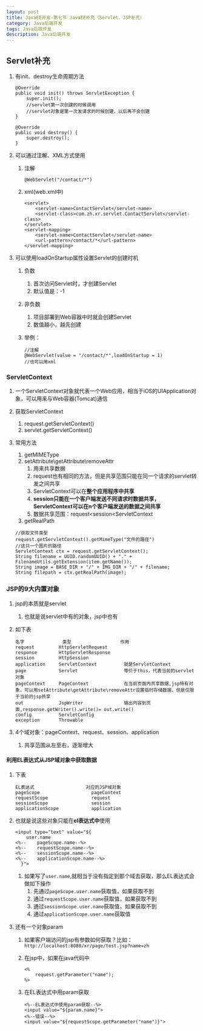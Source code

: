 ```yaml
---
layout: post
title: JavaEE开发-第七节 JavaEE补充（Servlet、JSP补充）
category: Java后端开发
tags: Java后端开发
description: Java后端开发
--- 
```


## Servlet补充
1. 有init、destroy生命周期方法
    
    ```
    @Override
    public void init() throws ServletException {
        super.init();
        //servlet第一次创建的时候调用
        //servlet对象是第一次发请求的时候创建，以后再不会创建
    }

    @Override
    public void destroy() {
        super.destroy();
    }
    ```
2. 可以通过注解、XML方式使用
    1. 注解
        
        ```
        @WebServlet("/contact/*")
        ```
    2. xml(web.xml中)
        
        ```
        <servlet>
            <servlet-name>ContactServlet</servlet-name>
            <servlet-class>com.zh.xr.servlet.ContactServlet</servlet-class>
        </servlet>
        <servlet-mapping>
            <servlet-name>ContactServlet</servlet-name>
            <url-pattern>/contact/*</url-pattern>
        </servlet-mapping>
        ```
3. 可以使用loadOnStartup属性设置Servlet的创建时机
    1. 负数
        1. 首次访问Servlet时，才创建Servlet
        2. 默认值是：-1
    2. 非负数
        1. 项目部署到Web容器中时就会创建Servlet
        2. 数值越小，越先创建
    3. 举例：
        
        ```
        //注解
        @WebServlet(value = "/contact/*",loadOnStartup = 1)
        //也可以用xml
        ```

### ServletContext
1. 一个ServletContext对象就代表一个Web应用，相当于iOS的UIApplication对象，可以用来与Web容器(Tomcat)通信
2. 获取ServletContext
    1. request.getServletContext()
    2. servlet.getServletContext()
3. 常用方法
    1. getMIMEType
    2. setAttribute\getAttribute\removeAttr
        1. 用来共享数据
        2. request也有相同的方法，但是共享范围只能在同一个请求的servlet转发之间共享
        3. ServletContext可以在**整个应用程序中共享**
        4. **session只能在一个客户端发送不同请求时数据共享，ServletContext可以在n个客户端发送的数据之间共享**
        5. 数据共享范围：request<session<ServletContext
    3. getRealPath

    
    ```
    //获取文件类型
    request.getServletContext().getMimeType("文件的路径")
    //这只一个图片的路径
    ServletContext ctx = request.getServletContext();
    String filename = UUID.randomUUID() + "." + FilenameUtils.getExtension(item.getName());
    String image = BASE_DIR + "/" + IMG_DIR + "/" + filename;
    String filepath = ctx.getRealPath(image);
    ```

### JSP的9大内置对象
1. jsp的本质就是servlet
    1. 也就是说servlet中有的对象，jsp中也有
2. 如下表

    ```
    名字              类型                  作用
    request         HttpServletRequest      
    response        HttpServletResponse
    session         HttpSession
    application     ServletContext          就是ServletContext
    page            Servlet                 等价于this，代表当前的servlet对象
    pageContext     PageContext             在当前页面内共享数据,jsp特有对象，可以用setAttribute\getAttribute\removeAttr设置临时存储数据，但是仅限于当前的jsp共享
    out             JspWriter               输出内容到页面,response.getWriter().write()= out.write()
    config          ServletConfig
    exception       Throwable
    ```
3. 4个域对象：pageContext、request、session、application
    1. 共享范围从左至右，逐渐增大


#### 利用EL表达式从JSP域对象中获取数据
1. 下表

    ```
    EL表达式                   对应的JSP域对象
    pageScope                   pageContext
    requestScope                request
    sessionScope                session
    applicationScope            application
    ```
2. 也就是说这些对象只能在**el表达式中**使用
    
    ```
    <input type="text" value="${
        user.name
    <%--    pageScope.name--%>
    <%--    requestScope.name--%>
    <%--    sessionScope.name--%>
    <%--    applicationScope.name--%>
      }">
    ```
    
    1. 如果写了`user.name`,就相当于没有指定到那个域去获取，那么EL表达式会做如下操作
        1. 先通过`pageScope.user.name`获取值，如果获取不到
        2. 通过`requestScope.user.name`获取值，如果获取不到
        3. 通过`sessionScope.user.name`获取值，如果获取不到
        4. 通过`applicationScope.user.name`获取值
3. 还有一个对象param
    1. 如果客户端访问的jsp有参数如何获取？比如：`http://localhost:8080/xr/page/test.jsp?name=zh`
    2. 在jsp中，如果在java代码中
        
        ```
        <%
            request.getParameter("name");
        %>
        ```
    3. 在EL表达式中用param获取
        
        ```
        <%--EL表达式中使用param获取--%>
        <input value="${param.name}">
        <%--错误--%>
        <input value="${requestScope.getParameter("name")}">
        ```



